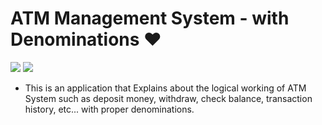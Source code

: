 # ATM Management System - with Denominations ❤️

![](https://img.shields.io/github/languages/count/gowthamrajk/ATM_System_with_Denominations)   ![](https://img.shields.io/github/languages/top/gowthamrajk/ElearningManagementSystem)

- This is an application that Explains about the logical working of ATM System such as deposit money, withdraw, check balance, transaction history, etc... with proper denominations.
